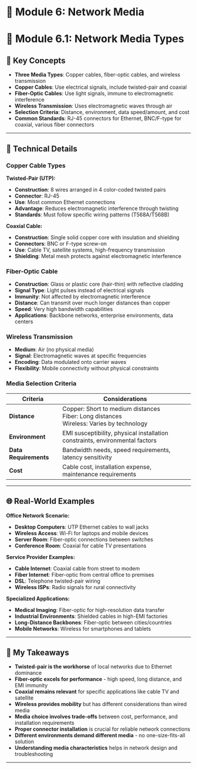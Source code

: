 # 📘 Module 6: Network Media


# 📘 Module 6.1: Network Media Types

## 📌 Key Concepts
- **Three Media Types**: Copper cables, fiber-optic cables, and wireless transmission
- **Copper Cables**: Use electrical signals, include twisted-pair and coaxial
- **Fiber-Optic Cables**: Use light signals, immune to electromagnetic interference
- **Wireless Transmission**: Uses electromagnetic waves through air
- **Selection Criteria**: Distance, environment, data speed/amount, and cost
- **Common Standards**: RJ-45 connectors for Ethernet, BNC/F-type for coaxial, various fiber connectors

---

## 🔧 Technical Details

### Copper Cable Types
**Twisted-Pair (UTP):**
- **Construction**: 8 wires arranged in 4 color-coded twisted pairs
- **Connector**: RJ-45
- **Use**: Most common Ethernet connections
- **Advantage**: Reduces electromagnetic interference through twisting
- **Standards**: Must follow specific wiring patterns (T568A/T568B)

**Coaxial Cable:**
- **Construction**: Single solid copper core with insulation and shielding
- **Connectors**: BNC or F-type screw-on
- **Use**: Cable TV, satellite systems, high-frequency transmission
- **Shielding**: Metal mesh protects against electromagnetic interference

### Fiber-Optic Cable
- **Construction**: Glass or plastic core (hair-thin) with reflective cladding
- **Signal Type**: Light pulses instead of electrical signals
- **Immunity**: Not affected by electromagnetic interference
- **Distance**: Can transmit over much longer distances than copper
- **Speed**: Very high bandwidth capabilities
- **Applications**: Backbone networks, enterprise environments, data centers

### Wireless Transmission
- **Medium**: Air (no physical media)
- **Signal**: Electromagnetic waves at specific frequencies
- **Encoding**: Data modulated onto carrier waves
- **Flexibility**: Mobile connectivity without physical constraints

### Media Selection Criteria
| Criteria | Considerations |
|---|---|
| **Distance** | Copper: Short to medium distances<br>Fiber: Long distances<br>Wireless: Varies by technology |
| **Environment** | EMI susceptibility, physical installation constraints, environmental factors |
| **Data Requirements** | Bandwidth needs, speed requirements, latency sensitivity |
| **Cost** | Cable cost, installation expense, maintenance requirements |

---

## 🌐 Real-World Examples

**Office Network Scenario:**
- **Desktop Computers**: UTP Ethernet cables to wall jacks
- **Wireless Access**: Wi-Fi for laptops and mobile devices
- **Server Room**: Fiber-optic connections between switches
- **Conference Room**: Coaxial for cable TV presentations

**Service Provider Examples:**
- **Cable Internet**: Coaxial cable from street to modem
- **Fiber Internet**: Fiber-optic from central office to premises
- **DSL**: Telephone twisted-pair wiring
- **Wireless ISPs**: Radio signals for rural connectivity

**Specialized Applications:**
- **Medical Imaging**: Fiber-optic for high-resolution data transfer
- **Industrial Environments**: Shielded cables in high-EMI factories
- **Long-Distance Backbones**: Fiber-optic between cities/countries
- **Mobile Networks**: Wireless for smartphones and tablets

---

## 🎯 My Takeaways
- **Twisted-pair is the workhorse** of local networks due to Ethernet dominance
- **Fiber-optic excels for performance** - high speed, long distance, and EMI immunity
- **Coaxial remains relevant** for specific applications like cable TV and satellite
- **Wireless provides mobility** but has different considerations than wired media
- **Media choice involves trade-offs** between cost, performance, and installation requirements
- **Proper connector installation** is crucial for reliable network connections
- **Different environments demand different media** - no one-size-fits-all solution
- **Understanding media characteristics** helps in network design and troubleshooting

---
